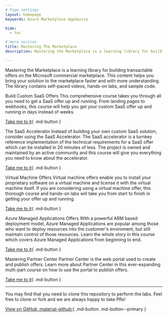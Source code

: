 ```yaml
---
# Page settings
layout: homepage
keywords: Azure Marketplace AppSource

hide:
  - toc

# Hero section
title: Mastering The Marketplace
description: Mastering the Marketplace is a learning library for building transactable offers on the Microsoft commercial marketplace. This content helps you bring your solution to the marketplace faster and with more understanding. The library contains self-paced videos, hands-on labs, and sample code. 

---
```


Mastering the Marketplace is a learning library for building transactable offers on the Microsoft commercial marketplace. This content helps you bring your solution to the marketplace faster and with more understanding. The library contains self-paced videos, hands-on labs, and sample code.

<div class="landing-tile" markdown="1">
 <span class="linkless-heading">Build Custom SaaS Offers</span>
This comprehensive course takes you through all you need to get a SaaS offer up and running. From landing pages to webhooks, this course will help you get your custom SaaS offer up and running in days instead of weeks. 

[Take me to it](/Mastering-the-Marketplace/saas/){ .md-button }
</div>

<div class="landing-tile" markdown="1">
 <span class="linkless-heading">The SaaS Accelerator</span>
Instead of building your own custom SaaS solution, consider using the SaaS Accelerator. The SaaS accelerator is a turnkey reference implementation of the technical requirements for a SaaS offer which can be installed in 20 minutes of less. The project is owned and maintained by an active community and this course will give you everything you need to know about the accelerator. 

[Take me to it](/Mastering-the-Marketplace/saas-accelerator){ .md-button }
</div>

<div class="landing-tile" markdown="1">
 <span class="linkless-heading">Virtual Machine Offers</span>
Virtual machine offers enable you to install your proprietary software on a virtual machine and license it with the virtual machine itself. If you are considering using a virtual machine offer, this thorough course and hands-on labs will take you from start to finish in getting your offer up and running. 

[Take me to it](/Mastering-the-Marketplace/vm){ .md-button }
</div>

<div class="landing-tile" markdown="1">
  <span class="linkless-heading">Azure Managed Applications Offers</span>
With a powerful ARM based deployment model, Azure Managed Applications are popular among those who want to deploy resources into the customer's enviroment, but still maintain control of those resources. Learn the whole story in this course which covers Azure Managed Applications from beginning to end.

[Take me to it](/Mastering-the-Marketplace/ama){ .md-button }
</div>

<div class="landing-tile" markdown="1">
<span class="linkless-heading">Mastering Partner Center</span>
Partner Center is the web portal used to create and publish offers. Learn more about Partner Center in this ever-expanding multi-part course on how to use the portal to publish offers. 

[Take me to it](/Mastering-the-Marketplace/partner-center){ .md-button }
</div>

---

You may find that you need to clone this repository to perform the labs. Feel free to clone or fork and we are always happy to take PRs! 

[View on GitHub  :material-github:](https://github.com/microsoft/Mastering-the-Marketplace){ .md-button .md-button--primary }

<br/>
<br/>